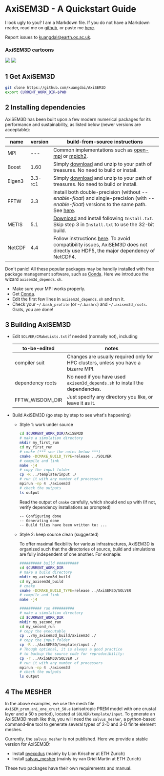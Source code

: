 # AxiSEM3D - A Quickstart Guide

I look ugly to you? I am a Markdown file. If you do not have a Markdown reader, read me on [github](https://github.com/kuangdai/AxiSEM3D), or paste me [here](http://dillinger.io/).

Report issues to kuangdal@earth.ox.ac.uk.

### AxiSEM3D cartoons 
[![](https://img.youtube.com/vi/JKTvW49OR8s/2.jpg)](https://www.youtube.com/watch?v=JKTvW49OR8s)
[![](https://img.youtube.com/vi/qSypfrHFg_o/2.jpg)](https://www.youtube.com/watch?v=qSypfrHFg_o)

## 1 Get AxiSEM3D
```sh
git clone https://github.com/kuangdai/AxiSEM3D
export CURRENT_WORK_DIR=$PWD
```

## 2 Installing dependencies
AxiSEM3D has been built upon a few modern numerical packages for its performance and sustainability, as listed below (newer versions are acceptable):

name | version | build-from-source instructions
--- | --- | --- 
MPI | --- | Common implementations such as [open-mpi](https://www.open-mpi.org/) or [mpich2](http://www.mpich.org/).
Boost | 1.60 | Simply [download](https://sourceforge.net/projects/boost/files/boost/1.63.0/boost_1_63_0.tar.bz2) and unzip to your path of treasures. No need to build or install.
Eigen3 | 3.3-rc1 | Simply [download](http://bitbucket.org/eigen/eigen/get/3.3-rc1.tar.bz2) and unzip to your path of treasures. No need to build or install.
FFTW | 3.3 | Install both double-precision (without _--enable-float_) and single-precision (with _--enable-float_) versions to the same path. See [here](http://www.fftw.org/fftw2_doc/fftw_6.html).
METIS | 5.1 | [Download](http://glaros.dtc.umn.edu/gkhome/metis/metis/download) and install following `Install.txt`. Skip step 3 in `Install.txt` to use the 32-bit build. 
NetCDF | 4.4 | Follow instructions [here](https://www.unidata.ucar.edu/software/netcdf/docs/getting_and_building_netcdf.html). To avoid compatibility issues, AxiSEM3D does not directly use HDF5, the major dependency of NetCDF4. 

 Don't panic! All these popular packages may be handily installed with free package management software, such as [Conda](http://conda.pydata.org/docs/). Here we introduce the wizard `axisem3d_depends.sh`. 

* Make sure your MPI works properly. 
* Get [Conda](http://conda.pydata.org/docs/).  
* Edit the first few lines in `axisem3d_depends.sh` and run it.
* Check your `~/.bash_profile` (or `~/.bashrc`) and `~/.axisem3d_roots`. Grats, you are done!
    

## 3 Building AxiSEM3D
* Edit `SOLVER/CMakeLists.txt` if needed (normally not), including

    to-be-edited | notes
    ---|---
    compiler suit | Changes are usually required only for HPC clusters, unless you have a bizarre MPI. 
    dependency roots | No need if you have used `axisem3d_depends.sh` to install the dependencies.
    FFTW_WISDOM_DIR | Just specify any directory you like, or leave it as it. 
 
* Build AxiSEM3D (go step by step to see what's happening)

    * Style 1: work under source 

        ```sh
        cd $CURRENT_WORK_DIR/AxiSEM3D
        # make a simulation directory
        mkdir my_first_run
        cd my_first_run
        # cmake (*** see the notes below ***)
        cmake -DCMAKE_BUILD_TYPE=release ../SOLVER
        # compile and link
        make -j4
        # copy the input folder
        cp -R ../template/input ./
        # run it with any number of processors
        mpirun -np 4 ./axisem3d
        # check the outputs
        ls output
        ```
        
        Read the output of `cmake` carefully, which should end up with (If not, verify dependency installations as prompted)
        
      ```sh
      -- Configuring done
      -- Generating done
      -- Build files have been written to: ...
      ```
    
    * Style 2: keep source clean (suggested)
    
        To offer maximal flexibility for various infrastructures, AxiSEM3D is organized such that the directories of source, build and simulations are fully independent of one another. For exmaple:
        
        ```sh
        ########## build ##########
        cd $CURRENT_WORK_DIR
        # make a build directory
        mkdir my_axisem3d_build
        cd my_axisem3d_build
        # cmake
        cmake -DCMAKE_BUILD_TYPE=release ../AxiSEM3D/SOLVER
        # compile and link
        make -j4
        
        ########## run ##########
        # make a simulation directory
        cd $CURRENT_WORK_DIR
        mkdir my_second_run
        cd my_second_run
        # copy the executable 
        cp ../my_axisem3d_build/axisem3d ./
        # copy the input folder
        cp -R ../AxiSEM3D/template/input ./
        # Though optional, it is always a good practice 
        # to backup the source code for reproducibility:
        cp -r ../AxiSEM3D/SOLVER ./
        # run it with any number of processors
        mpirun -np 4 ./axisem3d
        # check the outputs
        ls output
        ```

## 4 The MESHER
In the above examples, we use the mesh file `AxiSEM_prem_ani_one_crust_50.e` (anisotropic PREM model with one crustal layer and a 50 s period), located at `SOLVER/template/input`. To generate an AxiSEM3D mesh like this, you will need the `salvus_mesher`, a python-based command-line tool to generate several types of 2-D and 3-D finite element meshes. 

Currently, the `salvus_mesher` is not published. Here we provide a stable version for AxiSEM3D:
* Install [pyexodus](https://github.com/SalvusHub/pyexodus) (mainly by Lion Krischer at ETH Zurich)
* Install [salvus_mesher](https://gitlab.com/Salvus/salvus_mesher) (mainly by van Driel Martin at ETH Zurich)

These two packages have their own requirements and manual. 



